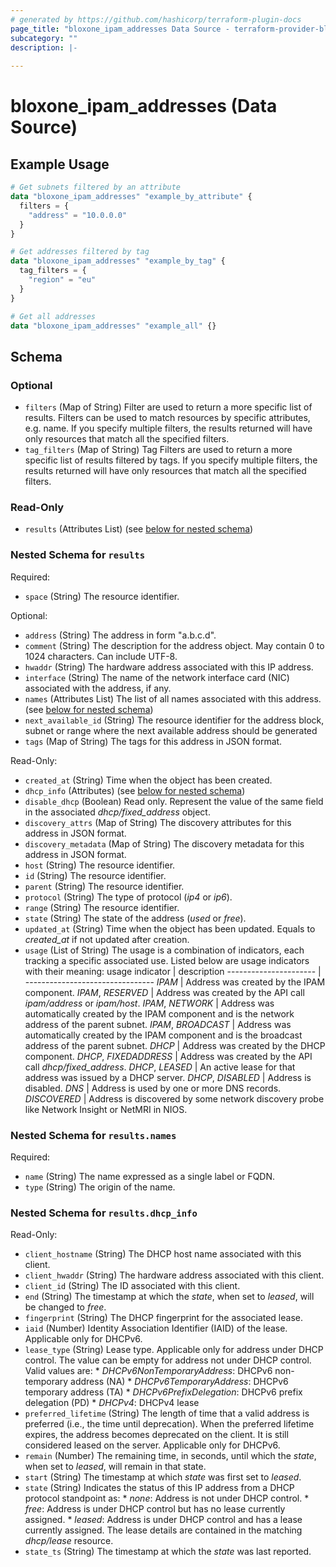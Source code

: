 ```yaml
---
# generated by https://github.com/hashicorp/terraform-plugin-docs
page_title: "bloxone_ipam_addresses Data Source - terraform-provider-bloxone"
subcategory: ""
description: |-
  
---
```


# bloxone_ipam_addresses (Data Source)



## Example Usage

```terraform
# Get subnets filtered by an attribute
data "bloxone_ipam_addresses" "example_by_attribute" {
  filters = {
    "address" = "10.0.0.0"
  }
}

# Get addresses filtered by tag
data "bloxone_ipam_addresses" "example_by_tag" {
  tag_filters = {
    "region" = "eu"
  }
}

# Get all addresses
data "bloxone_ipam_addresses" "example_all" {}
```

<!-- schema generated by tfplugindocs -->
## Schema

### Optional

- `filters` (Map of String) Filter are used to return a more specific list of results. Filters can be used to match resources by specific attributes, e.g. name. If you specify multiple filters, the results returned will have only resources that match all the specified filters.
- `tag_filters` (Map of String) Tag Filters are used to return a more specific list of results filtered by tags. If you specify multiple filters, the results returned will have only resources that match all the specified filters.

### Read-Only

- `results` (Attributes List) (see [below for nested schema](#nestedatt--results))

<a id="nestedatt--results"></a>
### Nested Schema for `results`

Required:

- `space` (String) The resource identifier.

Optional:

- `address` (String) The address in form "a.b.c.d".
- `comment` (String) The description for the address object. May contain 0 to 1024 characters. Can include UTF-8.
- `hwaddr` (String) The hardware address associated with this IP address.
- `interface` (String) The name of the network interface card (NIC) associated with the address, if any.
- `names` (Attributes List) The list of all names associated with this address. (see [below for nested schema](#nestedatt--results--names))
- `next_available_id` (String) The resource identifier for the address block, subnet or range where the next available address should be generated
- `tags` (Map of String) The tags for this address in JSON format.

Read-Only:

- `created_at` (String) Time when the object has been created.
- `dhcp_info` (Attributes) (see [below for nested schema](#nestedatt--results--dhcp_info))
- `disable_dhcp` (Boolean) Read only. Represent the value of the same field in the associated _dhcp/fixed_address_ object.
- `discovery_attrs` (Map of String) The discovery attributes for this address in JSON format.
- `discovery_metadata` (Map of String) The discovery metadata for this address in JSON format.
- `host` (String) The resource identifier.
- `id` (String) The resource identifier.
- `parent` (String) The resource identifier.
- `protocol` (String) The type of protocol (_ip4_ or _ip6_).
- `range` (String) The resource identifier.
- `state` (String) The state of the address (_used_ or _free_).
- `updated_at` (String) Time when the object has been updated. Equals to _created_at_ if not updated after creation.
- `usage` (List of String) The usage is a combination of indicators, each tracking a specific associated use. Listed below are usage indicators with their meaning:  usage indicator        | description  ---------------------- | --------------------------------  _IPAM_                 |  Address was created by the IPAM component.  _IPAM_, _RESERVED_     |  Address was created by the API call _ipam/address_ or _ipam/host_.  _IPAM_, _NETWORK_      |  Address was automatically created by the IPAM component and is the network address of the parent subnet.  _IPAM_, _BROADCAST_    |  Address was automatically created by the IPAM component and is the broadcast address of the parent subnet.  _DHCP_                 |  Address was created by the DHCP component.  _DHCP_, _FIXEDADDRESS_ |  Address was created by the API call _dhcp/fixed_address_.  _DHCP_, _LEASED_       |  An active lease for that address was issued by a DHCP server.  _DHCP_, _DISABLED_     |  Address is disabled.  _DNS_                  |  Address is used by one or more DNS records.  _DISCOVERED_           |  Address is discovered by some network discovery probe like Network Insight or NetMRI in NIOS.

<a id="nestedatt--results--names"></a>
### Nested Schema for `results.names`

Required:

- `name` (String) The name expressed as a single label or FQDN.
- `type` (String) The origin of the name.


<a id="nestedatt--results--dhcp_info"></a>
### Nested Schema for `results.dhcp_info`

Read-Only:

- `client_hostname` (String) The DHCP host name associated with this client.
- `client_hwaddr` (String) The hardware address associated with this client.
- `client_id` (String) The ID associated with this client.
- `end` (String) The timestamp at which the _state_, when set to _leased_, will be changed to _free_.
- `fingerprint` (String) The DHCP fingerprint for the associated lease.
- `iaid` (Number) Identity Association Identifier (IAID) of the lease. Applicable only for DHCPv6.
- `lease_type` (String) Lease type. Applicable only for address under DHCP control. The value can be empty for address not under DHCP control.  Valid values are: * _DHCPv6NonTemporaryAddress_: DHCPv6 non-temporary address (NA) * _DHCPv6TemporaryAddress_: DHCPv6 temporary address (TA) * _DHCPv6PrefixDelegation_: DHCPv6 prefix delegation (PD) * _DHCPv4_: DHCPv4 lease
- `preferred_lifetime` (String) The length of time that a valid address is preferred (i.e., the time until deprecation). When the preferred lifetime expires, the address becomes deprecated on the client. It is still considered leased on the server. Applicable only for DHCPv6.
- `remain` (Number) The remaining time, in seconds, until which the _state_, when set to _leased_, will remain in that state.
- `start` (String) The timestamp at which _state_ was first set to _leased_.
- `state` (String) Indicates the status of this IP address from a DHCP protocol standpoint as:   * _none_: Address is not under DHCP control.   * _free_: Address is under DHCP control but has no lease currently assigned.   * _leased_: Address is under DHCP control and has a lease currently assigned. The lease details are contained in the matching _dhcp/lease_ resource.
- `state_ts` (String) The timestamp at which the _state_ was last reported.
